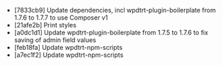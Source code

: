 * [7833cb9] Update dependencies, incl wpdtrt-plugin-boilerplate from 1.7.6 to 1.7.7 to use Composer v1
* [21afe2b] Print styles
* [a0dc1d1] Update wpdtrt-plugin-boilerplate from 1.7.5 to 1.7.6 to fix saving of admin field values
* [feb18fa] Update wpdtrt-npm-scripts
* [a7ec1f2] Update wpdtrt-npm-scripts
